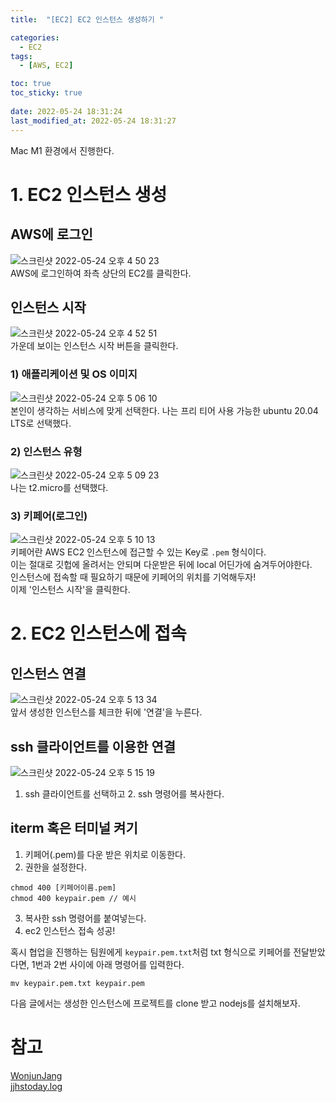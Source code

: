 ```yaml
---
title:  "[EC2] EC2 인스턴스 생성하기 "

categories:
  - EC2
tags:
  - [AWS, EC2]

toc: true
toc_sticky: true
 
date: 2022-05-24 18:31:24
last_modified_at: 2022-05-24 18:31:27
---
```

Mac M1 환경에서 진행한다.
# 1. EC2 인스턴스 생성
## AWS에 로그인
![스크린샷 2022-05-24 오후 4 50 23](https://user-images.githubusercontent.com/59405576/169979169-f871716b-536b-4053-93a4-fd7f6d904f8a.png)<br>
AWS에 로그인하여 좌측 상단의 EC2를 클릭한다.

## 인스턴스 시작
![스크린샷 2022-05-24 오후 4 52 51](https://user-images.githubusercontent.com/59405576/169980285-a55886d8-92ae-4e08-922c-02ffbdf4a17d.png)<br>
가운데 보이는 인스턴스 시작 버튼을 클릭한다.

### 1) 애플리케이션 및 OS 이미지
![스크린샷 2022-05-24 오후 5 06 10](https://user-images.githubusercontent.com/59405576/169981743-4a83d024-1fdc-4f8c-8c79-ac2e774e43cd.png)<br>
본인이 생각하는 서비스에 맞게 선택한다. 나는 프리 티어 사용 가능한 ubuntu 20.04 LTS로 선택했다.

### 2) 인스턴스 유형
![스크린샷 2022-05-24 오후 5 09 23](https://user-images.githubusercontent.com/59405576/169982261-29d6ead9-0019-4f6b-ba4d-88a8f72c5dc4.png)<br>
나는 t2.micro를 선택했다.

### 3) 키페어(로그인)
![스크린샷 2022-05-24 오후 5 10 13](https://user-images.githubusercontent.com/59405576/169982379-297e766b-de11-4a73-9dd4-1fc9b5c938af.png)<br>
키페어란 AWS EC2 인스턴스에 접근할 수 있는 Key로 `.pem` 형식이다. <br>
이는 절대로 깃헙에 올려서는 안되며 다운받은 뒤에 local 어딘가에 숨겨두어야한다.<br>
인스턴스에 접속할 때 필요하기 때문에 키페어의 위치를 기억해두자!<br>
이제 '인스턴스 시작'을 클릭한다.

# 2. EC2 인스턴스에 접속
## 인스턴스 연결
![스크린샷 2022-05-24 오후 5 13 34](https://user-images.githubusercontent.com/59405576/169984442-c7129534-c143-4637-a0cd-432af501a0e1.png)<br>
앞서 생성한 인스턴스를 체크한 뒤에 '연결'을 누른다.

## ssh 클라이언트를 이용한 연결
![스크린샷 2022-05-24 오후 5 15 19](https://user-images.githubusercontent.com/59405576/169984774-cafd0daf-0a00-4cd5-aa95-0740617dae87.png)<br>
1. ssh 클라이언트를 선택하고 2. ssh 명령어를 복사한다.<br>

## iterm 혹은 터미널 켜기
1. 키페어(.pem)를 다운 받은 위치로 이동한다.
2. 권한을 설정한다.
```
chmod 400 [키페어이름.pem]
chmod 400 keypair.pem // 예시
```
3. 복사한 ssh 명령어를 붙여넣는다.
4. ec2 인스턴스 접속 성공!


혹시 협업을 진행하는 팀원에게 `keypair.pem.txt`처럼 txt 형식으로 키페어를 전달받았다면, 1번과 2번 사이에 아래 명령어를 입력한다.
```
mv keypair.pem.txt keypair.pem
```

다음 글에서는 생성한 인스턴스에 프로젝트를 clone 받고 nodejs를 설치해보자.




# 참고
[WonjunJang](https://wonjunjang.medium.com/aws-ec2-%EC%9D%B8%EC%8A%A4%ED%84%B4%EC%8A%A4%EC%97%90-node-js-express%EC%84%9C%EB%B2%84-%EC%98%AC%EB%A6%AC%EA%B8%B0-bb3b77ae4b73)<br>
[jjhstoday.log](https://velog.io/@jjhstoday/AWS-EC2%EC%97%90-React-Node.js-%EC%95%B1-%EB%B0%B0%ED%8F%AC%ED%95%98%EA%B8%B0-1-AWS-EC2-instance-%EC%83%9D%EC%84%B1)

